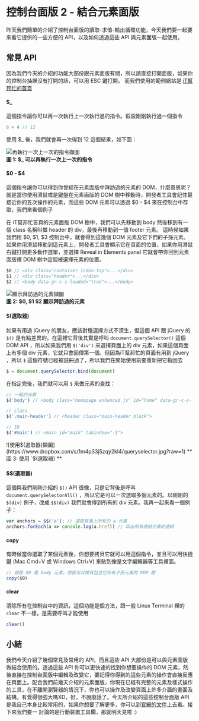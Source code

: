 # 控制台面版 2 - 結合元素面版
昨天我們簡單的介紹了控制台面版的讀取-求值-輸出循環功能，今天我們要一起要來看它提供的一些方便的 API，以及如何透過這些 API 與元素面版一起使用。

## 常見 API
因為我們今天的介紹的功能大部份跟元素面版有關，所以請直接打開面版，如果你的控制台抽屜沒有打開的話，可以用 ESC 鍵打開。
而我們使用的範例網站是 [iT幫邦忙的首頁](https://ithelp.ithome.com.tw/)

#### $_
這個指令讓你可以再一次執行上一次執行過的指令。假設剛剛執行過一個指令
```js
8 + 4 // 12 
```
使用 $_ 後，我們就會再一次得到 12 這個結果，如下圖：

![再執行一次上一次的指令擷圖](https://www.dropbox.com/s/t4rq3p6s6otxskd/redo-the-command.jpg?raw=1)  
**圖 1: $_ 可以再執行一次上一次的指令**

#### $0 - $4
這個指令讓你可以得到你曾經在元素面版中拜訪過的元素的 DOM，什麼意思呢？就是當你使用滑鼠或是鍵盤在元素面版的 DOM 樹中移動時，開發者工具會記住最接近你的五次操作的元素，而這些 DOM 元素可以透過 $0 - $4 來在控制台中存取，我們來看個例子

在 iT幫邦忙首頁的元素面版 DOM 樹中，我們可以先移動到 body 然後移到有一個 class 名稱叫做 header 的 div，最後再移動到一個 footer 元素。
這時候如果我們用 $0, $1, $3 控制台中，就會得到這幾個 DOM 元素及它下們的子孫元素。如果你用滑鼠移動到這元素上，開發者工具會顯示它在頁面的位置，如果你用滑鼠右鍵打開更多動作選單，並選擇 Reveal in Elements panel 它就會帶你回到元素面版裡 DOM 樹中這個被選擇元素的位置。

```js
$0 // <div class="container index-top">...</div>
$1 // <div class="header">...</div>
$2 // <body data-gr-c-s-loaded="true">...</body>
```

![顯示拜訪過的元素擷圖](https://www.dropbox.com/s/5cstj5yf6sb8tn6/remember-dom.jpg?raw=1)  
**圖 2: $0, $1 $2 顯示拜訪過的元素**

#### $(選取器)
如果有用過 jQuery 的朋友，應該對種選擇方式不漠生，但這個 API 跟 jQuery 的 `$()` 是有點差異的。在這裡它背後其實是呼叫 `document.querySelector()` 這個 DOM API ，所以如果我們用 `$('div')` 來選擇頁面上的 div 元素，如果這個頁面上有多個 div 元素，它就只會回傳第一個。但因為iT幫邦忙的頁面有用到 jQuery ，所以 `$` 這個符號已經被註冊過了，所以我們在開始使用前要重新把它指回去 
```js
$ = document.querySelector.bind(document)
```

在指定完後，我們就可以用 `$` 來做元素的查找：

```js
// 一般的元素
$('body') // <body class="homepage enhanced js" id="home" data-gr-c-s-loaded="true">

// class
$('.main-header') // <header class="main-header block">

// ID
$('#main') // <main id="main" tabindex="-1">
```
![使用$(選取器)擷圖](https://www.dropbox.com/s/1m4p33j5zqy2kl4/queryselector.jpg?raw=1)  
**圖 3: 使用 `$(選取器)`**

#### $$(選取器)
這個與我們剛剛介紹的 `$()` API 很像，只是它背後是呼叫 `document.querySelectorAll()` ，所以它是可以一次選取多個元素的。以剛剛的 `$(div)` 例子，改成 `$$(div)` 我們就會得到所有的 div 元素。我再一起來看一個例子：

```js
var anchors = $$('a'); // 選取頁面上所有的 a 元素
anchors.forEach(a => console.log(a.href)) // 印出所有連結元素的連結

```

#### copy
有時候當你選取了某個元素後，你想要拷貝它就可以用這個指令，並且可以用快捷鍵 (Mac Cmd+V 或 Windows Ctrl+V) 來貼到像是文字編輯器等工具裡面。
```js
// 假設 $0 是 body 元素，你就可以拷貝包含它所有子孫元素的 DOM 樹
copy($0)
```

#### clear
清除所有在控制台中的資訊，這個功能是個方法，跟一般 Linux Terminal 裡的 `clear` 不一樣，是需要呼叫才能使用
```js
clear()
```

## 小結
我們今天介紹了幾個常見及常用的 API，而且這些 API 大部份是可以與元素面版做結合使用的。透過這些 API 你可以更快速的找到你想要操作的 DOM 元素，然後直接在控制台面版中編輯及改變它，要記得你得到的這些元素的操作會直接反應在頁面上。配合我們前幾天介紹的元素面版，你現在已經有完整的元素及樣式操作的工具，在不離開瀏覽器的情況下，你也可以操作及改變頁面上許多介面的畫面及結構。有覺得很強大嗎XD，好，不說廢話了。今天所介紹的這些控制台面版 API 是我自己本身比較常用的，如果你想要了解更多，你可以到[官網的文件](https://developers.google.com/web/tools/chrome-devtools/console/)上去看。接下來我們要一
討論的是行動裝置工具欄，那就明天見啦 :)

